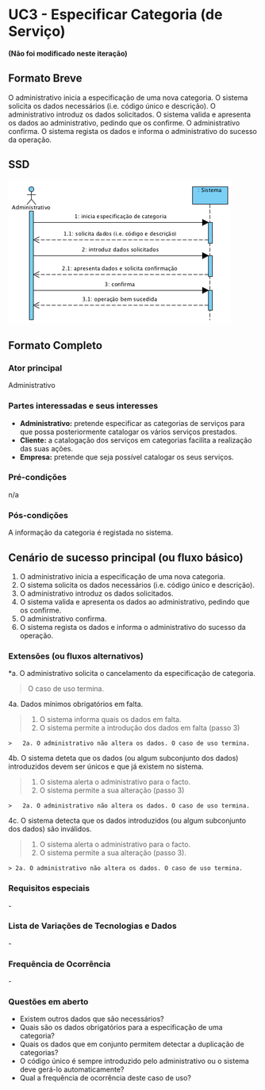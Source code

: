# UC3 - Especificar Categoria (de Serviço)

**(Não foi modificado neste iteração)**

## Formato Breve

O administrativo inicia a especificação de uma nova categoria. O sistema solicita os dados necessários (i.e. código único e descrição). O administrativo introduz os dados solicitados. O sistema valida e apresenta os dados ao administrativo, pedindo que os confirme. O administrativo confirma. O sistema regista os dados e informa o administrativo do sucesso da operação.

## SSD
![UC3-SSD-IT1.png](SSD_UC3_IT1.png)


## Formato Completo

### Ator principal

Administrativo

### Partes interessadas e seus interesses
* **Administrativo:** pretende especificar as categorias de serviços para que possa posteriormente catalogar os vários serviços prestados.
* **Cliente:** a catalogação dos serviços em categorias facilita a realização das suas ações.
* **Empresa:** pretende que seja possível catalogar os seus serviços.


### Pré-condições
n/a

### Pós-condições
A informação da categoria é registada no sistema.

## Cenário de sucesso principal (ou fluxo básico)

1. O administrativo inicia a especificação de uma nova categoria. 
2. O sistema solicita os dados necessários (i.e. código único e descrição). 
3. O administrativo introduz os dados solicitados. 
4. O sistema valida e apresenta os dados ao administrativo, pedindo que os confirme. 
5. O administrativo confirma. 
6. O sistema regista os dados e informa o administrativo do sucesso da operação.


### Extensões (ou fluxos alternativos)

*a. O administrativo solicita o cancelamento da especificação de categoria.

> O caso de uso termina.

4a. Dados mínimos obrigatórios em falta.
>	1. O sistema informa quais os dados em falta.
>	2. O sistema permite a introdução dos dados em falta (passo 3)
>
	>	2a. O administrativo não altera os dados. O caso de uso termina.

4b. O sistema deteta que os dados (ou algum subconjunto dos dados) introduzidos devem ser únicos e que já existem no sistema.
>	1. O sistema alerta o administrativo para o facto.
>	2. O sistema permite a sua alteração (passo 3)
>
	>	2a. O administrativo não altera os dados. O caso de uso termina.

4c. O sistema detecta que os dados introduzidos (ou algum subconjunto dos dados) são inválidos.
> 1. O sistema alerta o administrativo para o facto. 
> 2. O sistema permite a sua alteração (passo 3).
> 
	> 2a. O administrativo não altera os dados. O caso de uso termina. 

### Requisitos especiais
\-

### Lista de Variações de Tecnologias e Dados
\-

### Frequência de Ocorrência
\-

### Questões em aberto

* Existem outros dados que são necessários?
* Quais são os dados obrigatórios para a especificação de uma categoria?
* Quais os dados que em conjunto permitem detectar a duplicação de categorias?
* O código único é sempre introduzido pelo administrativo ou o sistema deve gerá-lo automaticamente?
* Qual a frequência de ocorrência deste caso de uso?